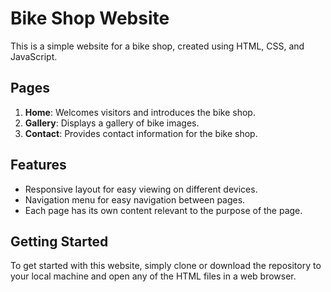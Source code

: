 # Bike Shop Website

This is a simple website for a bike shop, created using HTML, CSS, and JavaScript.

## Pages

1. **Home**: Welcomes visitors and introduces the bike shop.
2. **Gallery**: Displays a gallery of bike images.
3. **Contact**: Provides contact information for the bike shop.

## Features

- Responsive layout for easy viewing on different devices.
- Navigation menu for easy navigation between pages.
- Each page has its own content relevant to the purpose of the page.

## Getting Started

To get started with this website, simply clone or download the repository to your local machine and open any of the HTML files in a web browser.

